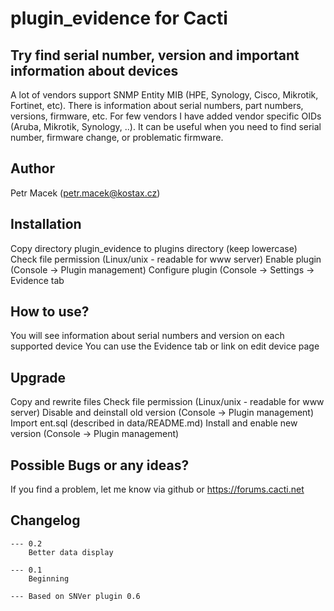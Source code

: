 # plugin_evidence for Cacti

## Try find serial number, version and important information about devices

A lot of vendors support SNMP Entity MIB (HPE, Synology, Cisco, Mikrotik, Fortinet, etc).
There is information about serial numbers, part numbers, versions, firmware, etc.
For few vendors I have added vendor specific OIDs (Aruba, Mikrotik, Synology, ..).
It can be useful when you need to find serial number, firmware change, or problematic firmware.

## Author
Petr Macek (petr.macek@kostax.cz)


## Installation
Copy directory plugin_evidence to plugins directory (keep lowercase)
Check file permission (Linux/unix - readable for www server)
Enable plugin (Console -> Plugin management)
Configure plugin (Console -> Settings -> Evidence tab

## How to use?
You will see information about serial numbers and version on each supported device
You can use the Evidence tab or link on edit device page

## Upgrade
Copy and rewrite files
Check file permission (Linux/unix - readable for www server)
Disable and deinstall old version (Console -> Plugin management)
Import ent.sql (described in data/README.md)
Install and enable new version (Console -> Plugin management)

## Possible Bugs or any ideas?
If you find a problem, let me know via github or https://forums.cacti.net


## Changelog
	--- 0.2
		Better data display

	--- 0.1
		Beginning

	--- Based on SNVer plugin 0.6
